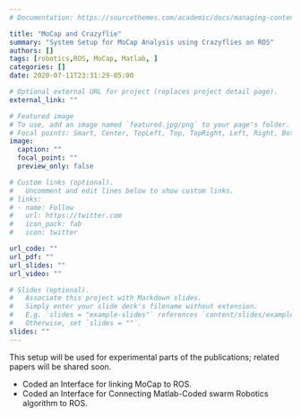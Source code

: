 ```yaml
---
# Documentation: https://sourcethemes.com/academic/docs/managing-content/

title: "MoCap and Crazyflie"
summary: "System Setup for MoCap Analysis using Crazyflies on ROS"
authors: []
tags: [robotics,ROS, MoCap, Matlab, ]
categories: []
date: 2020-07-11T23:31:29-05:00

# Optional external URL for project (replaces project detail page).
external_link: ""

# Featured image
# To use, add an image named `featured.jpg/png` to your page's folder.
# Focal points: Smart, Center, TopLeft, Top, TopRight, Left, Right, BottomLeft, Bottom, BottomRight.
image:
  caption: ""
  focal_point: ""
  preview_only: false

# Custom links (optional).
#   Uncomment and edit lines below to show custom links.
# links:
# - name: Follow
#   url: https://twitter.com
#   icon_pack: fab
#   icon: twitter

url_code: ""
url_pdf: ""
url_slides: ""
url_video: ""

# Slides (optional).
#   Associate this project with Markdown slides.
#   Simply enter your slide deck's filename without extension.
#   E.g. `slides = "example-slides"` references `content/slides/example-slides.md`.
#   Otherwise, set `slides = ""`.
slides: ""
---
```



This setup will be used for experimental parts of the publications; related papers will be shared soon. 


* Coded an Interface for linking MoCap to ROS.
* Coded an Interface for Connecting Matlab-Coded swarm Robotics algorithm to ROS.

